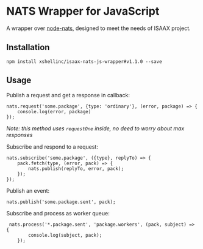 NATS Wrapper for JavaScript
===========================

A wrapper over [node-nats](https://github.com/nats-io/node-nats), designed
to meet the needs of ISAAX project.


Installation
------------

```
npm install xshellinc/isaax-nats-js-wrapper#v1.1.0 --save
```

Usage
-----

Publish a request and get a response in callback:

```ecmascript 6
nats.request('some.package', {type: 'ordinary'}, (error, package) => {
    console.log(error, package)
});
```
_Note: this method uses `requestOne` inside, no deed to worry about max responses_ 


Subscribe and respond to a request:

```ecmascript 6
nats.subscribe('some.package', ({type}, replyTo) => {
    pack.fetch(type, (error, pack) => {
        nats.publish(replyTo, error, pack);
    });
});
```

Publish an event:

```ecmascript 6
nats.publish('some.package.sent', pack);
```

Subscribe and process as worker queue:

```ecmascript 6
 nats.process('*.package.sent', 'package.workers', (pack, subject) => {
        console.log(subject, pack);
    });
```